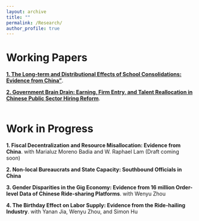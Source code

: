 ```yaml
---
layout: archive
title: ""
permalink: /Research/
author_profile: true
---
```

# Working Papers
**[1. The Long-term and Distributional Effects of School Consolidations: Evidence from China”](https://acrobat.adobe.com/link/review?uri=urn:aaid:scds:US:51ac993e-3568-3e98-88d5-5aa404686ec0)**.    

**[2. Government Brain Drain: Earning, Firm Entry, and Talent Reallocation in Chinese Public Sector Hiring Reform](https://acrobat.adobe.com/link/review?uri=urn:aaid:scds:US:b6cfe46b-38d7-3030-9af3-5ec676c820cd)**.      
&nbsp;


# Work in Progress
**1. Fiscal Decentralization and Resource Misallocation: Evidence from China**. with Marialuz Moreno Badia and W. Raphael Lam (Draft coming soon)           

**2. Non-local Bureaucrats and State Capacity: Southbound Officials in China**          

**3. Gender Disparities in the Gig Economy: Evidence from 16 million Order-level Data of Chinese Ride-sharing Platforms**. with Wenyu Zhou     

**4. The Birthday Effect on Labor Supply: Evidence from the Ride-hailing Industry**. with Yanan Jia, Wenyu Zhou, and Simon Hu 


